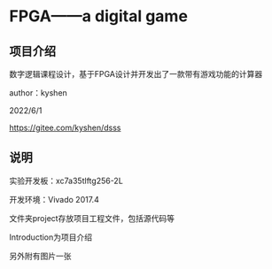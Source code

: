 # FPGA——a digital game

## 项目介绍

数字逻辑课程设计，基于FPGA设计并开发出了一款带有游戏功能的计算器

author：kyshen

2022/6/1

https://gitee.com/kyshen/dsss

## 说明

实验开发板：xc7a35tlftg256-2L

开发环境：Vivado 2017.4

文件夹project存放项目工程文件，包括源代码等

Introduction为项目介绍

另外附有图片一张
